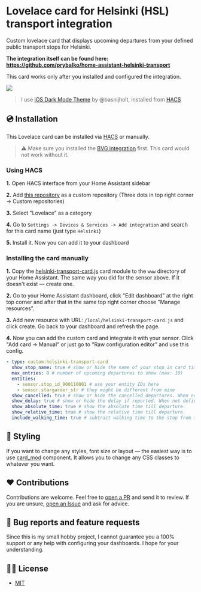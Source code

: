 # Lovelace card for Helsinki (HSL) transport integration

Custom lovelace card that displays upcoming departures from your defined public transport stops for Helsinki.

**The integration itself can be found here: https://github.com/prybalko/home-assistant-helsinki-transport**

This card works only after you installed and configured the integration.

![](./docs/screenshots/timetable-card.jpg)

> I use [iOS Dark Mode Theme](https://github.com/basnijholt/lovelace-ios-dark-mode-theme) by @basnijholt, installed from [HACS](https://hacs.xyz/)

## 💿 Installation

This Lovelace card can be installed via [HACS](https://hacs.xyz/) or manually.

> ⚠️ Make sure you installed the [BVG integration](https://github.com/prybalko/home-assistant-helsinki-transport) first. This card would not work without it.

### Using HACS

**1.** Open HACS interface from your Home Assistant sidebar

**2.** Add [this repository](https://github.com/prybalko/lovelace-helsinki-transport-card) as a custom repository (Three dots in top right corner -> Custom repositories)

**3.** Select "Lovelace" as a category

**4.** Go to `Settings -> Devices & Services -> Add integration` and search for this card name (just type `Helsinki`)

**5.** Install it. Now you can add it to your dashboard


### Installing the card manually

**1.** Copy the [helsinki-transport-card.js](./dist) card module to the `www` directory of your Home Assistant. The same way you did for the sensor above. If it doesn't exist — create one.

**2.** Go to your Home Assistant dashboard, click "Edit dashboard" at the right top corner and after that in the same top right corner choose "Manage resources".

**3.** Add new resource with URL: `/local/helsinki-transport-card.js` and click create. Go back to your dashboard and refresh the page.

**4.** Now you can add the custom card and integrate it with your sensor. Click "Add card -> Manual" or just go to "Raw configuration editor" and use this config.

```yaml
- type: custom:helsinki-transport-card
  show_stop_name: true # show or hide the name of your stop in card title
  max_entries: 8 # number of upcoming departures to show (max: 10)
  entities:
    - sensor.stop_id_900110001 # use your entity IDs here
    - sensor.stargarder_str # they might be different from mine
  show_cancelled: true # show or hide the cancelled departures. When not defined or true, the cancelled departures will be shown as struk-through.
  show_delay: true # show or hide the delay if reported. When not defined or true, the delay will be shown next to the departure time.
  show_absolute_time: true # show the absolute time till departure.
  show_relative_time: true # show the relative time till departure.
  include_walking_time: true # subtract walking time to the stop from the relative time to the departure.
```


## 🎨 Styling

If you want to change any styles, font size or layout — the easiest way is to use [card_mod](https://github.com/thomasloven/lovelace-card-mod) component. It allows you to change any CSS classes to whatever you want.

## ❤️ Contributions

Contributions are welcome. Feel free to [open a PR](https://github.com/prybalko/lovelace-helsinki-transport-card/pulls) and send it to review. If you are unsure, [open an Issue](https://github.com/prybalko/lovelace-helsinki-transport-card/issues) and ask for advice.

## 🐛 Bug reports and feature requests

Since this is my small hobby project, I cannot guarantee you a 100% support or any help with configuring your dashboards. I hope for your understanding.

## 👮‍♀️ License

- [MIT](./LICENSE.md)
